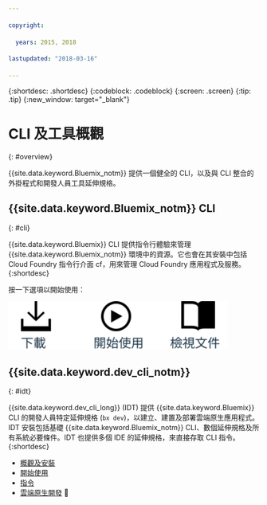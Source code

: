 ```yaml
---

copyright:

  years: 2015, 2018

lastupdated: "2018-03-16"

---
```


{:shortdesc: .shortdesc}
{:codeblock: .codeblock}
{:screen: .screen}
{:tip: .tip}
{:new_window: target="_blank"}

# CLI 及工具概觀
{: #overview}

{{site.data.keyword.Bluemix_notm}} 提供一個健全的 CLI，以及與 CLI 整合的外掛程式和開發人員工具延伸規格。

## {{site.data.keyword.Bluemix_notm}} CLI
{: #cli}

{{site.data.keyword.Bluemix}} CLI 提供指令行體驗來管理 {{site.data.keyword.Bluemix_notm}} 環境中的資源。它也會在其安裝中包括 Cloud Foundry 指令行介面 cf，用來管理 Cloud Foundry 應用程式及服務。
{:shortdesc}

按一下選項以開始使用：

<img usemap="#home_map" border="0" class="image" id="image_ztx_crb_f1b" src="images/cli-image.svg" width="440" alt="按一下圖示，以快速開始使用 {{site.data.keyword.Bluemix_notm}} CLI。" style="width:440px;" />
<map name="home_map" id="home_map">
<area href="/docs/cli/reference/bluemix_cli/all_versions.html" alt="下載 {{site.data.keyword.Bluemix_notm}} CLI（開啟新頁面）" title="下載" shape="rect" coords="-7, -8, 108, 211" />
<area href="/docs/cli/reference/bluemix_cli/get_started.html" alt="開始使用（開啟新頁面）" title="開始使用" shape="rect" coords="155, -1, 289, 210" />
<area href="/docs/cli/reference/bluemix_cli/bx_cli.html" alt="檢視文件（開啟新頁面）" title="檢視文件" shape="rect" coords="326, -10, 448, 218" />
</map>

## {{site.data.keyword.dev_cli_notm}}
{: #idt}

{{site.data.keyword.dev_cli_long}} (IDT) 提供 {{site.data.keyword.Bluemix}} CLI 的開發人員特定延伸規格 (`bx dev`)，以建立、建置及部署雲端原生應用程式。IDT 安裝包括基礎 {{site.data.keyword.Bluemix_notm}} CLI、數個延伸規格及所有系統必要條件。IDT 也提供多個 IDE 的延伸規格，來直接存取 CLI 指令。
{:shortdesc}

- [概觀及安裝](/docs/cli/idt/index.html)
- [開始使用](/docs/cli/idt/index.html)
- [指令](/docs/cli/idt/commands.html)
- [雲端原生開發](/docs/cli/index.html) ਍
